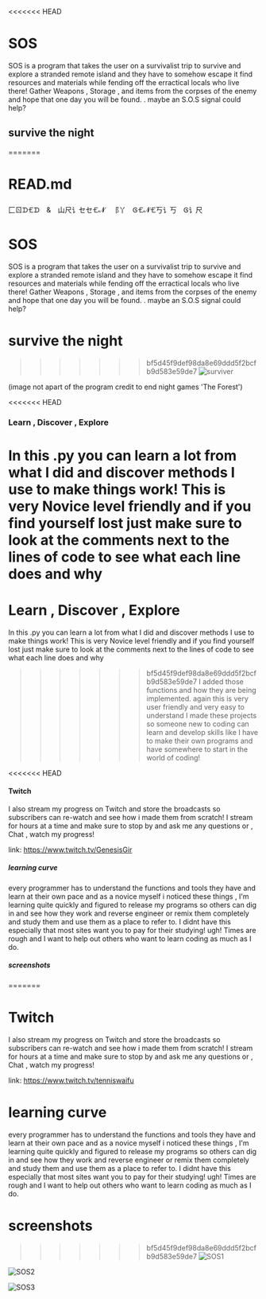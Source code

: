 <<<<<<< HEAD
# SOS

SOS is a program that takes the user on a survivalist
trip to survive and explore a stranded remote island and they have to somehow escape it find resources and
materials while fending off the erractical locals who live there! Gather Weapons , Storage , and items from
the corpses of the enemy and hope that one day you will be found. . maybe an S.O.S signal could help?

## survive the night

=======
# READ.md
⼕ㄖᗪ🝗ᗪ & 山尺讠セセ🝗𝓝 ⻏丫 Ꮆ🝗𝓝🝗丂讠丂 Ꮆ讠尺
# SOS
SOS is a program that takes the user on a survivalist 
trip to survive and explore a stranded remote island and they have to somehow escape it find resources and
materials while fending off the erractical locals who live there! Gather Weapons , Storage , and items from
the corpses of the enemy and hope that one day you will be found. . maybe an S.O.S signal could help?
# survive the night
>>>>>>> bf5d45f9def98da8e69ddd5f2bcfb9d583e59de7
![surviver](https://user-images.githubusercontent.com/87259615/128305572-fb91cd6b-ba34-4f94-b62d-9116b8ae06eb.png)

(image not apart of the program credit to end night games 'The Forest')

<<<<<<< HEAD
### Learn , Discover , Explore

In this .py you can learn a lot from what I did and discover methods I use to make things work! This is very Novice level friendly
and if you find yourself lost just make sure to look at the comments next to the lines of code to see what each line does and why
=======

# Learn , Discover , Explore
In this .py you can learn a lot from what I did and discover methods I use to make things work! This is very Novice level friendly
and if you find yourself lost just make sure to look at the comments next to the lines of code to see what each line does and why 
>>>>>>> bf5d45f9def98da8e69ddd5f2bcfb9d583e59de7
I added those functions and how they are being implemented. again this is very user friendly and very easy to understand I made
these projects so someone new to coding can learn and develop skills like I have to make their own programs and have somewhere to
start in the world of coding!

<<<<<<< HEAD
#### Twitch

I also stream my progress on Twitch and store the broadcasts so subscribers can re-watch and see how i made them from scratch! I stream for hours
at a time and make sure to stop by and ask me any questions or , Chat , watch my progress!

link: <https://www.twitch.tv/GenesisGir>

##### learning curve

every programmer has to understand the functions and tools they have and learn at their own pace and as a novice myself i noticed these
things , I'm learning quite quickly and figured to release my programs so others can dig in and see how they work and reverse engineer
or remix them completely and study them and use them as a place to refer to. I didnt have this especially that most sites want you to
pay for their studying! ugh! Times are rough and I want to help out others who want to learn coding as much as I do.

##### screenshots

=======
# Twitch
I also stream my progress on Twitch and store the broadcasts so subscribers can re-watch and see how i made them from scratch! I stream for hours
at a time and make sure to stop by and ask me any questions or , Chat , watch my progress!

link: https://www.twitch.tv/tenniswaifu 
# learning curve
every programmer has to understand the functions and tools they have and learn at their own pace and as a novice myself i noticed these
things , I'm learning quite quickly and figured to release my programs so others can dig in and see how they work and reverse engineer
or remix them completely and study them and use them as a place to refer to. I didnt have this especially that most sites want you to 
pay for their studying! ugh! Times are rough and I want to help out others who want to learn coding as much as I do.
# screenshots
>>>>>>> bf5d45f9def98da8e69ddd5f2bcfb9d583e59de7
![SOS1](https://user-images.githubusercontent.com/87259615/128306132-ee906a9b-65af-4fca-8299-90de42fc1f7f.PNG)

![SOS2](https://user-images.githubusercontent.com/87259615/128306174-1cab0a12-4e2a-4843-a6cc-397632d270de.PNG)

![SOS3](https://user-images.githubusercontent.com/87259615/128306199-c612cce5-35c8-42a1-9791-4730710cf118.PNG)

